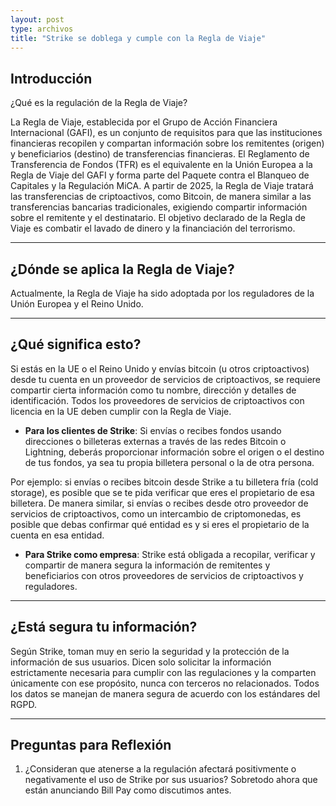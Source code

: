 ```yaml
---
layout: post
type: archivos
title: "Strike se doblega y cumple con la Regla de Viaje"
---
```


## **Introducción**

¿Qué es la regulación de la Regla de Viaje?

La Regla de Viaje, establecida por el Grupo de Acción Financiera Internacional (GAFI), es un conjunto de requisitos para que las instituciones financieras recopilen y compartan información sobre los remitentes (origen) y beneficiarios (destino) de transferencias financieras. El Reglamento de Transferencia de Fondos (TFR) es el equivalente en la Unión Europea a la Regla de Viaje del GAFI y forma parte del Paquete contra el Blanqueo de Capitales y la Regulación MiCA. A partir de 2025, la Regla de Viaje tratará las transferencias de criptoactivos, como Bitcoin, de manera similar a las transferencias bancarias tradicionales, exigiendo compartir información sobre el remitente y el destinatario. El objetivo declarado de la Regla de Viaje es combatir el lavado de dinero y la financiación del terrorismo.

---

## **¿Dónde se aplica la Regla de Viaje?**

Actualmente, la Regla de Viaje ha sido adoptada por los reguladores de la Unión Europea y el Reino Unido.

---

## **¿Qué significa esto?**

Si estás en la UE o el Reino Unido y envías bitcoin (u otros criptoactivos) desde tu cuenta en un proveedor de servicios de criptoactivos, se requiere compartir cierta información como tu nombre, dirección y detalles de identificación. Todos los proveedores de servicios de criptoactivos con licencia en la UE deben cumplir con la Regla de Viaje.

- **Para los clientes de Strike**:
Si envías o recibes fondos usando direcciones o billeteras externas a través de las redes Bitcoin o Lightning, deberás proporcionar información sobre el origen o el destino de tus fondos, ya sea tu propia billetera personal o la de otra persona.

Por ejemplo: si envías o recibes bitcoin desde Strike a tu billetera fría (cold storage), es posible que se te pida verificar que eres el propietario de esa billetera. De manera similar, si envías o recibes desde otro proveedor de servicios de criptoactivos, como un intercambio de criptomonedas, es posible que debas confirmar qué entidad es y si eres el propietario de la cuenta en esa entidad.

- **Para Strike como empresa**:
Strike está obligada a recopilar, verificar y compartir de manera segura la información de remitentes y beneficiarios con otros proveedores de servicios de criptoactivos y reguladores.

---

## **¿Está segura tu información?**

Según Strike, toman muy en serio la seguridad y la protección de la información de sus usuarios. Dicen solo solicitar la información estrictamente necesaria para cumplir con las regulaciones y la comparten únicamente con ese propósito, nunca con terceros no relacionados. Todos los datos se manejan de manera segura de acuerdo con los estándares del RGPD.

---

## **Preguntas para Reflexión**

1. ¿Consideran que atenerse a la regulación afectará positivmente o negativamente el uso de Strike por sus usuarios? Sobretodo ahora que están anunciando Bill Pay como discutimos antes.